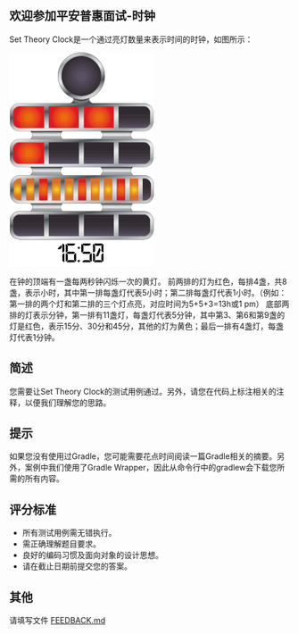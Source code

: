 ## 欢迎参加平安普惠面试-时钟

Set Theory Clock是一个通过亮灯数量来表示时间的时钟，如图所示：

![HERE](images/settheoryclock.gif)

在钟的顶端有一盏每两秒钟闪烁一次的黄灯。
前两排的灯为红色，每排4盏，共8盏，表示小时，其中第一排每盏灯代表5小时；第二排每盏灯代表1小时。（例如：第一排的两个灯和第二排的三个灯点亮，对应时间为5+5+3=13h或1 pm）
底部两排的灯表示分钟，第一排有11盏灯，每盏灯代表5分钟，其中第3、第6和第9盏的灯是红色，表示15分、30分和45分，其他的灯为黄色；最后一排有4盏灯，每盏灯代表1分钟。

## 简述

您需要让Set Theory Clock的测试用例通过。另外，请您在代码上标注相关的注释，以便我们理解您的思路。

## 提示

如果您没有使用过Gradle，您可能需要花点时间阅读一篇Gradle相关的摘要。另外，案例中我们使用了Gradle Wrapper，因此从命令行中的gradlew会下载您所需的所有内容。

## 评分标准
* 所有测试用例需无错执行。
* 需正确理解题目要求。
* 良好的编码习惯及面向对象的设计思想。
* 请在截止日期前提交您的答案。



## 其他
请填写文件 [FEEDBACK.md](FEEDBACK.md)
